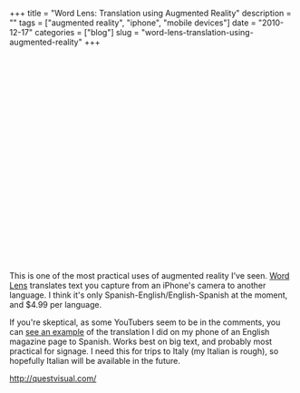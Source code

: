 +++
title = "Word Lens: Translation using Augmented Reality"
description = ""
tags = ["augmented reality", "iphone", "mobile devices"]
date = "2010-12-17"
categories = ["blog"]
slug = "word-lens-translation-using-augmented-reality"
+++



  <div class="video">
<object width="610" height="367"><param name="movie" value="https://www.youtube.com/v/h2OfQdYrHRs?fs=1&amp;hl=en_US"></param><param name="allowFullScreen" value="true"></param><param name="allowscriptaccess" value="always"></param><embed src="https://www.youtube.com/v/h2OfQdYrHRs?fs=1&amp;hl=en_US" type="application/x-shockwave-flash" allowscriptaccess="always" allowfullscreen="true" width="610" height="367"></embed></object></div>
<p>This is one of the most practical uses of augmented reality I've seen. <a href="http://questvisual.com/">Word Lens</a> translates text you capture from an iPhone's camera to another language. I think it's only Spanish-English/English-Spanish at the moment, and $4.99 per language. </p>
<p>If you're skeptical, as some YouTubers seem to be in the comments, you can <a href="http://www.flickr.com/photos/jibbajabba/tags/wordlens/">see an example</a> of the translation I did on my phone of an English magazine page to Spanish. Works best on big text, and probably most practical for signage. I need this for trips to Italy (my Italian is rough), so hopefully Italian will be available in the future.</p>
    
  <a href="http://questvisual.com/">http://questvisual.com/</a>
